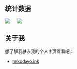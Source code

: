 ## 统计数据
[![](https://github-readme-stats.vercel.app/api?username=ChengCheng0v0&theme=dracula&show_icons=true&locale=cn)](https://github.com/anuraghazra/github-readme-stats)
&emsp;
[![](https://github-readme-stats.vercel.app/api/top-langs/?username=ChengCheng0v0&theme=dracula&show_icons=true&locale=cn&layout=compact)](https://github.com/anuraghazra/github-readme-stats)  
## 关于我
想了解我就去我的个人主页看看吧：  
* [mikudayo.ink](https://mikudayo.ink)
